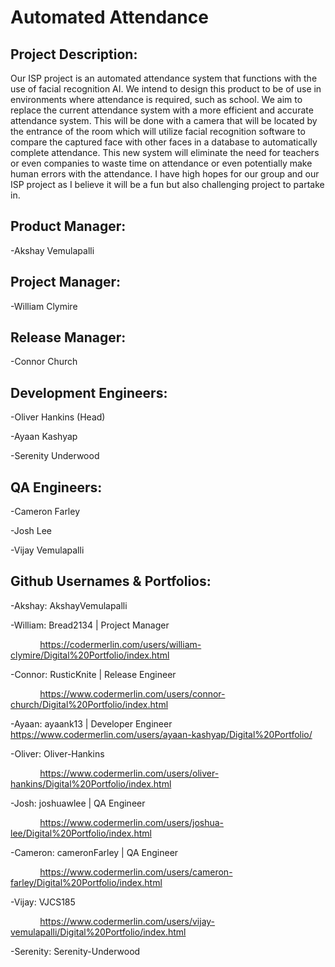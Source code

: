 # Automated Attendance

## Project Description: 
   Our ISP project is an automated attendance system that functions with the use of facial recognition AI. We intend to design this product to be of use in environments where attendance is required, such as school. We aim to replace the current attendance system with a more efficient and accurate attendance system. This will be done with a camera that will be located by the entrance of the room which will utilize facial recognition software to compare the captured face with other faces in a database to automatically complete attendance. This new system will eliminate the need for teachers or even companies to waste time on attendance or even potentially make human errors with the attendance. I have high hopes for our group and our ISP project as I believe it will be a fun but also challenging project to partake in. 

## Product Manager: 
  -Akshay Vemulapalli
  
## Project Manager:
  -William Clymire
  
## Release Manager:
  -Connor Church
  
## Development Engineers:
  -Oliver Hankins (Head)
  
  -Ayaan Kashyap
  
  -Serenity Underwood

## QA Engineers:
  -Cameron Farley
  
  -Josh Lee 
  
  -Vijay Vemulapalli
  
## Github Usernames & Portfolios:
  -Akshay: AkshayVemulapalli
  
  -William: Bread2134 | Project Manager
  
  &nbsp;&nbsp;&nbsp;&nbsp;&nbsp;&nbsp;&nbsp;&nbsp;&nbsp;&nbsp;&nbsp;&nbsp;https://codermerlin.com/users/william-clymire/Digital%20Portfolio/index.html
  
  -Connor: RusticKnite | Release Engineer
  
  &nbsp;&nbsp;&nbsp;&nbsp;&nbsp;&nbsp;&nbsp;&nbsp;&nbsp;&nbsp;&nbsp;&nbsp;https://www.codermerlin.com/users/connor-church/Digital%20Portfolio/index.html
  
  -Ayaan: ayaank13 | Developer Engineer
  https://www.codermerlin.com/users/ayaan-kashyap/Digital%20Portfolio/
  
  -Oliver: Oliver-Hankins
  
  &nbsp;&nbsp;&nbsp;&nbsp;&nbsp;&nbsp;&nbsp;&nbsp;&nbsp;&nbsp;&nbsp;&nbsp;https://www.codermerlin.com/users/oliver-hankins/Digital%20Portfolio/index.html
  
  -Josh: joshuawlee | QA Engineer
  
  &nbsp;&nbsp;&nbsp;&nbsp;&nbsp;&nbsp;&nbsp;&nbsp;&nbsp;&nbsp;&nbsp;&nbsp;https://www.codermerlin.com/users/joshua-lee/Digital%20Portfolio/index.html
  
  -Cameron: cameronFarley | QA Engineer
  
  &nbsp;&nbsp;&nbsp;&nbsp;&nbsp;&nbsp;&nbsp;&nbsp;&nbsp;&nbsp;&nbsp;&nbsp;https://www.codermerlin.com/users/cameron-farley/Digital%20Portfolio/index.html
  
  -Vijay: VJCS185
  
  &nbsp;&nbsp;&nbsp;&nbsp;&nbsp;&nbsp;&nbsp;&nbsp;&nbsp;&nbsp;&nbsp;&nbsp;https://www.codermerlin.com/users/vijay-vemulapalli/Digital%20Portfolio/index.html
  
  -Serenity: Serenity-Underwood
